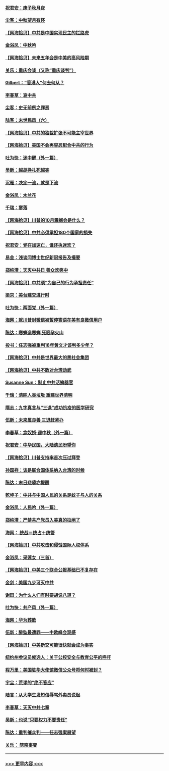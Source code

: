#### [祝君安：庚子秋月夜](../pages/nsc993/n12445870.md?t=10020651) 
#### [尘客：中秋望月有怀](../pages/nsc993/n12444632.md?t=10020651) 
#### [【网海拾贝】中共是中国实现民主的拦路虎](../pages/nsc993/n12443573.md?t=10020651) 
#### [金浴凤：中秋吟](../pages/nsc993/n12441773.md?t=10020651) 
#### [【网海拾贝】未来五年会是中美的高风险期](../pages/nsc993/n12440760.md?t=10020651) 
#### [关乐：重庆会谈（又称“重庆谈判”）](../pages/nsc993/n12437525.md?t=10020651) 
#### [Gilbert：“香港人”何去何从？](../pages/nsc993/n12435894.md?t=10020651) 
#### [李春草：哀中共](../pages/nsc993/n12435874.md?t=10020651) 
#### [尘客：史无前例之罪恶](../pages/nsc993/n12435762.md?t=10020651) 
#### [陆客：末世民风（六）](../pages/nsc993/n12435354.md?t=10020651) 
#### [【网海拾贝】中共的独裁扩张不可能主宰世界](../pages/nsc993/n12435151.md?t=10020651) 
#### [【网海拾贝】美国不会再容忍配合中共的行为](../pages/nsc993/n12433808.md?t=10020651) 
#### [吐为快：迷中醒（外一篇）](../pages/nsc993/n12433585.md?t=10020651) 
#### [吴新：越胡挣扎死越突](../pages/nsc993/n12433562.md?t=10020651) 
#### [沉雁：决定一流，就是下流](../pages/nsc993/n12432128.md?t=10020651) 
#### [金浴凤：木兰花](../pages/nsc993/n12432124.md?t=10020651) 
#### [千瑞：寥落](../pages/nsc993/n12432071.md?t=10020651) 
#### [【网海拾贝】川普的10月震撼会是什么？](../pages/nsc993/n12431624.md?t=10020651) 
#### [【网海拾贝】中共必须承担180个国家的损失](../pages/nsc993/n12428893.md?t=10020651) 
#### [祝君安：党在加速亡，谁还执迷欢？](../pages/nsc993/n12428652.md?t=10020651) 
#### [易金：浅谈闫博士世纪新冠报告及撮要](../pages/nsc993/n12426822.md?t=10020651) 
#### [郑纯清：天灭中共日 善众欢笑中](../pages/nsc993/n12426784.md?t=10020651) 
#### [【网海拾贝】中共须“为自己的行为承担责任”](../pages/nsc993/n12426067.md?t=10020651) 
#### [梁京：美台建交进行时](../pages/nsc993/n12424066.md?t=10020651) 
#### [吐为快：两面党（外一篇）](../pages/nsc993/n12424043.md?t=10020651) 
#### [海网：就川普封微信被暂停寄语在美有良微信用户](../pages/nsc993/n12424021.md?t=10020651) 
#### [陈达：寒蝉造寒蝉 死寂孕火山](../pages/nsc993/n12423958.md?t=10020651) 
#### [投书：任志强被重判18年黄文才该判多少年？](../pages/nsc993/n12423672.md?t=10020651) 
#### [【网海拾贝】中共是世界最大的黑社会集团](../pages/nsc993/n12423543.md?t=10020651) 
#### [【网海拾贝】中共不敢对台湾动武](../pages/nsc993/n12421418.md?t=10020651) 
#### [Susanne Sun：制止中共活摘器官](../pages/nsc993/n12419654.md?t=10020651) 
#### [千瑞：清除人类垃圾 重建世界清明](../pages/nsc993/n12419414.md?t=10020651) 
#### [隋志：九字真言与“三退”成功抗疫的医学研究](../pages/nsc993/n12419248.md?t=10020651) 
#### [伍新：未来属良善 三退赶紧办](../pages/nsc993/n12418496.md?t=10020651) 
#### [李春草：念奴娇·迎中秋（外一篇）](../pages/nsc993/n12418465.md?t=10020651) 
#### [祝君安：中华民国，大陆遗民盼望你](../pages/nsc993/n12418089.md?t=10020651) 
#### [【网海拾贝】川普支持率首次压过拜登](../pages/nsc993/n12418050.md?t=10020651) 
#### [孙国祥：该是联合国体系纳入台湾的时候](../pages/nsc993/n12417369.md?t=10020651) 
#### [陈达：末日悲嚎亦提醒](../pages/nsc993/n12416736.md?t=10020651) 
#### [乾坤子：中共与中国人民的关系是蚊子与人的关系](../pages/nsc993/n12416632.md?t=10020651) 
#### [金浴凤：人民吟（外一篇）](../pages/nsc993/n12416567.md?t=10020651) 
#### [郑纯清：严禁共产党员入美真的拉闸了](../pages/nsc993/n12416550.md?t=10020651) 
#### [海网： 统战＝统占＋统管](../pages/nsc993/n12416404.md?t=10020651) 
#### [【网海拾贝】中共攻击和侵蚀国际人权体系](../pages/nsc993/n12416250.md?t=10020651) 
#### [金浴凤：采莲女（三首）](../pages/nsc993/n12415517.md?t=10020651) 
#### [【网海拾贝】中美三个联合公报基础已不复存在](../pages/nsc993/n12415054.md?t=10020651) 
#### [金剑：美国九步可灭中共](../pages/nsc993/n12413183.md?t=10020651) 
#### [谢田：为什么人们有时要胡说八道？](../pages/nsc993/n12411861.md?t=10020651) 
#### [吐为快：共产风（外一篇）](../pages/nsc993/n12411761.md?t=10020651) 
#### [海网：华为葬歌](../pages/nsc993/n12410381.md?t=10020651) 
#### [伍新：醉坠最遭罪——中欧峰会观感](../pages/nsc993/n12410364.md?t=10020651) 
#### [【网海拾贝】中美断交可能很快就会成为事实](../pages/nsc993/n12409495.md?t=10020651) 
#### [纽约州参议员候选人：关于公校安全与教育公平的呼吁](../pages/nsc993/n12409228.md?t=10020651) 
#### [程万里：美国驻华大使馆微信公众号将何时被封？](../pages/nsc993/n12407397.md?t=10020651) 
#### [宇尘：荒谬的“绝不答应”](../pages/nsc993/n12407360.md?t=10020651) 
#### [陆言：从大学生发短信辱骂外卖员说起](../pages/nsc993/n12407285.md?t=10020651) 
#### [李春草：天灭中共七章](../pages/nsc993/n12406988.md?t=10020651) 
#### [吴新：也说“只要权力不要责任”](../pages/nsc993/n12406966.md?t=10020651) 
#### [陈达：重判催众判——任志强案展望](../pages/nsc993/n12404540.md?t=10020651) 
#### [关乐： 皖南事变](../pages/nsc993/n12404288.md?t=10020651) 

----
#### [ >>> 更早内容 <<< ](../indexes/nsc993-earlier.md)
